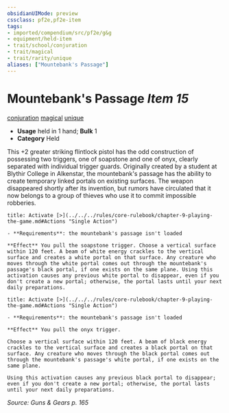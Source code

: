 ```yaml
---
obsidianUIMode: preview
cssclass: pf2e,pf2e-item
tags:
- imported/compendium/src/pf2e/g&g
- equipment/held-item
- trait/school/conjuration
- trait/magical
- trait/rarity/unique
aliases: ["Mountebank's Passage"]
---
```

# Mountebank's Passage *Item 15*  
[conjuration](conjuration.md)  [magical](magical.md)  [unique](unique.md)  

- **Usage** held in 1 hand; **Bulk** 1
- **Category** Held

This +2 greater striking flintlock pistol has the odd construction of possessing two triggers, one of soapstone and one of onyx, clearly separated with individual trigger guards. Originally created by a student at Blythir College in Alkenstar, the mountebank's passage has the ability to create temporary linked portals on existing surfaces. The weapon disappeared shortly after its invention, but rumors have circulated that it now belongs to a group of thieves who use it to commit impossible robberies.

```ad-embed-ability
title: Activate [>](../../../rules/core-rulebook/chapter-9-playing-the-game.md#Actions "Single Action")

- **Requirements**: the mountebank's passage isn't loaded

**Effect** You pull the soapstone trigger. Choose a vertical surface within 120 feet. A beam of white energy crackles to the vertical surface and creates a white portal on that surface. Any creature who moves through the white portal comes out through the mountebank's passage's black portal, if one exists on the same plane. Using this activation causes any previous white portal to disappear, even if you don't create a new portal; otherwise, the portal lasts until your next daily preparations.
```

```ad-embed-ability
title: Activate [>](../../../rules/core-rulebook/chapter-9-playing-the-game.md#Actions "Single Action")

- **Requirements**: the mountebank's passage isn't loaded

**Effect** You pull the onyx trigger.

Choose a vertical surface within 120 feet. A beam of black energy crackles to the vertical surface and creates a black portal on that surface. Any creature who moves through the black portal comes out through the mountebank's passage's white portal, if one exists on the same plane.

Using this activation causes any previous black portal to disappear; even if you don't create a new portal; otherwise, the portal lasts until your next daily preparations.
```

*Source: Guns & Gears p. 165*
